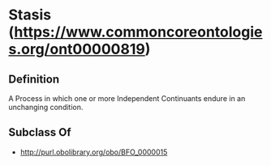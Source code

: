 # Stasis (https://www.commoncoreontologies.org/ont00000819)

## Definition
A Process in which one or more Independent Continuants endure in an unchanging condition.

## Subclass Of
- http://purl.obolibrary.org/obo/BFO_0000015

